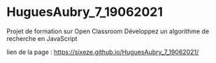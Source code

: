 # HuguesAubry_7_19062021

Projet de formation sur Open Classroom
  Développez un algorithme de recherche en JavaScript
  
lien de la page : 
  https://sixeze.github.io/HuguesAubry_7_19062021/

